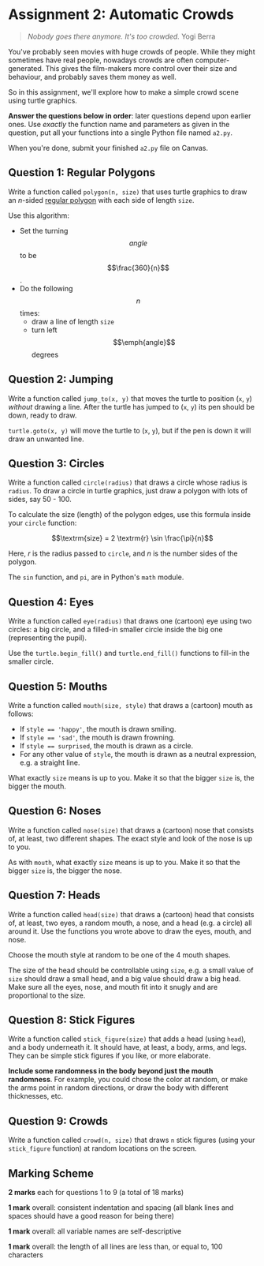 # Assignment 2: Automatic Crowds

> *Nobody goes there anymore. It's too crowded.*
> Yogi Berra

You've probably seen movies with huge crowds of people. While they might
sometimes have real people, nowadays crowds are often computer-generated. This
gives the film-makers more control over their size and behaviour, and probably
saves them money as well.

So in this assignment, we'll explore how to make a simple crowd scene using
turtle graphics.

**Answer the questions below in order**: later questions depend upon earlier
ones. Use *exactly* the function name and parameters as given in the question,
put all your functions into a single Python file named `a2.py`.

When you're done, submit your finished `a2.py` file on Canvas.


## Question 1: Regular Polygons

Write a function called `polygon(n, size)` that uses turtle graphics to draw
an $n$-sided [regular polygon](https://en.wikipedia.org/wiki/Regular_polygon)
with each side of length `size`.

Use this algorithm:

- Set the turning $$angle$$ to be $$\frac{360}{n}$$.
- Do the following $$n$$ times:
	+ draw a line of length `size`
	+ turn left $$\emph{angle}$$ degrees


## Question 2: Jumping

Write a function called `jump_to(x, y)` that moves the turtle to position
(`x`, `y`) *without* drawing a line. After the turtle has jumped to (`x`, `y`)
its pen should be down, ready to draw.

`turtle.goto(x, y)` will move the turtle to (`x`, `y`), but if the pen is down
it will draw an unwanted line.


## Question 3: Circles

Write a function called `circle(radius)` that draws a circle whose radius is
`radius`. To draw a circle in turtle graphics, just draw a polygon with lots
of sides, say 50 - 100.

To calculate the size (length) of the polygon edges, use this formula inside
your `circle` function:

```math
\textrm{size} = 2 \textrm{r} \sin \frac{\pi}{n}
```

Here, $r$ is the radius passed to `circle`, and $n$ is the number sides of the
polygon.

The `sin` function, and `pi`, are in Python's `math` module.


## Question 4: Eyes

Write a function called `eye(radius)` that draws one (cartoon) eye using two
circles: a big circle, and a filled-in smaller circle inside the big one
(representing the pupil).

Use the `turtle.begin_fill()` and `turtle.end_fill()` functions to fill-in the
smaller circle.


## Question 5: Mouths

Write a function called `mouth(size, style)` that draws a (cartoon) mouth as
follows:

- If `style == 'happy'`, the mouth is drawn smiling. 
- If `style == 'sad'`, the mouth is drawn frowning.
- If `style == surprised`, the mouth is drawn as a circle.
- For any other value of `style`, the mouth is drawn as a neutral expression,
  e.g. a straight line.

What exactly `size` means is up to you. Make it so that the bigger `size` is,
the bigger the mouth.


## Question 6: Noses

Write a function called `nose(size)` that draws a (cartoon) nose that consists
of, at least, two different shapes. The exact style and look of the nose is up
to you.

As with `mouth`, what exactly `size` means is up to you. Make it so that the
bigger `size` is, the bigger the nose.


## Question 7: Heads

Write a function called `head(size)` that draws a (cartoon) head that consists
of, at least, two eyes, a random mouth, a nose, and a head (e.g. a circle) all
around it. Use the functions you wrote above to draw the eyes, mouth, and
nose.

Choose the mouth style at random to be one of the 4 mouth shapes.

The size of the head should be controllable using `size`, e.g. a small value
of `size` should draw a small head, and a big value should draw a big head.
Make sure all the eyes, nose, and mouth fit into it snugly and are
proportional to the size.


## Question 8: Stick Figures

Write a function called `stick_figure(size)` that adds a head (using `head`),
and a body underneath it. It should have, at least, a body, arms, and legs.
They can be simple stick figures if you like, or more elaborate.

**Include some randomness in the body beyond just the mouth randomness**. For
example, you could chose the color at random, or make the arms point in random
directions, or draw the body with different thicknesses, etc.


## Question 9: Crowds

Write a function called `crowd(n, size)` that draws `n` stick figures (using
your `stick_figure` function) at random locations on the screen.


## Marking Scheme

**2 marks** each for questions 1 to 9 (a total of 18 marks)

**1 mark** overall: consistent indentation and spacing (all blank lines and
spaces should have a good reason for being there)

**1 mark** overall: all variable names are self-descriptive

**1 mark** overall: the length of all lines are less than, or equal to, 100
characters
